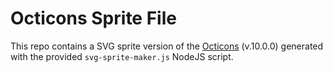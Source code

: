 # Octicons Sprite File

This repo contains a SVG sprite version of the [Octicons](https://primer.style/octicons/)
(v.10.0.0) generated with the provided `svg-sprite-maker.js` NodeJS script.
